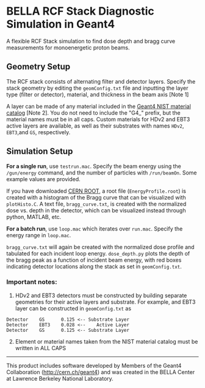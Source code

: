 # BELLA RCF Stack Diagnostic Simulation in Geant4

 A flexible RCF Stack simulation to find dose depth and bragg curve measurements for monoenergetic proton beams. 

## Geometry Setup

The RCF stack consists of alternating filter and detector layers. Specify the stack geometry by editing the `geomConfig.txt` file and inputting the layer type (filter or detector), material, and thickness in the beam axis [Note 1]

A layer can be made of any material included in the [Geant4 NIST material catalog](https://geant4-userdoc.web.cern.ch/UsersGuides/ForApplicationDeveloper/html/Appendix/materialNames.html) [Note 2]. You do not need to include the "G4_" prefix, but the material names must be in all caps. Custom materials for HDv2 and EBT3 active layers are available, as well as their substrates with names `HDv2`, `EBT3`,and `GS`, respectively.  

## Simulation Setup 

**For a single run**, use `testrun.mac`. Specify the beam energy using the `/gun/energy` command, and the number of particles with `/run/beamOn`. Some example values are provided.

If you have downloaded [CERN ROOT](https://root.cern/), a root file (`EnergyProfile.root`) is created with a histogram of the Bragg curve that can be visualized with `plotHisto.C`. A text file, `bragg_curve.txt`, is created with the normalized dose vs. depth in the detector, which can be visualized instead through python, MATLAB, etc. 

**For a batch run**, use `loop.mac` which iterates over `run.mac`. Specify the energy range in `loop.mac`. 

`bragg_curve.txt` will again be created with the normalized dose profile and tabulated for each incident loop energy. `dose_depth.py` plots the depth of the bragg peak as a function of incident beam energy, with red boxes indicating detector locations along the stack as set in `geomConfig.txt`. 

### Important notes:
1. HDv2 and EBT3 detectors must be constructed by building separate geometries for their active layers and substrate. For example, and EBT3 layer can be constructed in `geomConfig.txt` as 
```
Detector    GS      0.125 <-- Substrate Layer
Detector    EBT3    0.028 <--    Active Layer
Detector    GS      0.125 <-- Substrate Layer
```

2. Element or material names taken from the NIST material catalog must be written in ALL CAPS

------
This product includes software developed by Members of the Geant4 Collaboration (http://cern.ch/geant4) and was created in the BELLA Center at Lawrence Berkeley National Laboratory.

